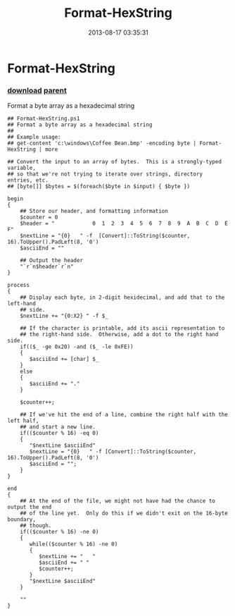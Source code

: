 ﻿---
pid:            4401
parent:         107
children:       
poster:         Vijay
title:          Format-HexString
date:           2013-08-17 03:35:31
description:    Format a byte array as a hexadecimal string
format:         posh
---

# Format-HexString

### [download](4401.ps1) [parent](107.md) 

Format a byte array as a hexadecimal string

```posh
## Format-HexString.ps1
## Format a byte array as a hexadecimal string
##
## Example usage:
## get-content 'c:\windows\Coffee Bean.bmp' -encoding byte | Format-HexString | more

## Convert the input to an array of bytes.  This is a strongly-typed variable,
## so that we're not trying to iterate over strings, directory entries, etc.
## [byte[]] $bytes = $(foreach($byte in $input) { $byte })

begin
{
    ## Store our header, and formatting information
    $counter = 0
    $header = "            0  1  2  3  4  5  6  7  8  9  A  B  C  D  E  F"
    $nextLine = "{0}   " -f  [Convert]::ToString($counter, 16).ToUpper().PadLeft(8, '0')
    $asciiEnd = ""

    ## Output the header
    "`r`n$header`r`n"
}

process
{
    ## Display each byte, in 2-digit hexidecimal, and add that to the left-hand
    ## side.
    $nextLine += "{0:X2} " -f $_

    ## If the character is printable, add its ascii representation to
    ## the right-hand side.  Otherwise, add a dot to the right hand side.
    if(($_ -ge 0x20) -and ($_ -le 0xFE))
    {
       $asciiEnd += [char] $_
    }
    else
    {
       $asciiEnd += "."
    }

    $counter++;

    ## If we've hit the end of a line, combine the right half with the left half,
    ## and start a new line.
    if(($counter % 16) -eq 0)
    {
       "$nextLine $asciiEnd"
       $nextLine = "{0}   " -f [Convert]::ToString($counter, 16).ToUpper().PadLeft(8, '0')
       $asciiEnd = "";
    }
}

end
{
    ## At the end of the file, we might not have had the chance to output the end
    ## of the line yet.  Only do this if we didn't exit on the 16-byte boundary,
    ## though.
    if(($counter % 16) -ne 0)
    {
       while(($counter % 16) -ne 0)
       {
          $nextLine += "   "
          $asciiEnd += " "
          $counter++;
       }
       "$nextLine $asciiEnd"
    }

    ""
}
```
